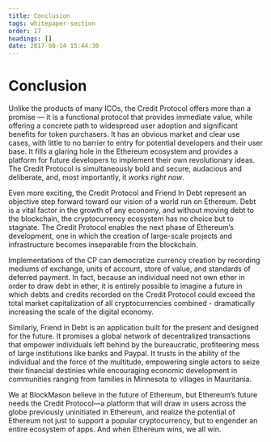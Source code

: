 ```yaml
---
title: Conclusion
tags: whitepaper-section
order: 17
headings: []
date: 2017-08-14 15:44:30
---
```



# Conclusion

Unlike the products of many ICOs, the Credit Protocol offers more than a promise — it is a functional protocol that provides immediate value, while offering a concrete path to widespread user adoption and significant benefits for token purchasers. It has an obvious market and clear use cases, with little to no barrier to entry for potential developers and their user base. It fills a glaring hole in the Ethereum ecosystem and provides a platform for future developers to implement their own revolutionary ideas. The Credit Protocol is simultaneously bold and secure, audacious and deliberate, and, most importantly, it *works right now*.

Even more exciting, the Credit Protocol and Friend In Debt represent an objective step forward toward our vision of a world run on Ethereum. Debt is a vital factor in the growth of any economy, and without moving debt to the blockchain, the cryptocurrency ecosystem has no choice but to stagnate. The Credit Protocol enables the next phase of Ethereum’s development, one in which the creation of large-scale projects and infrastructure becomes inseparable from the blockchain.

Implementations of the CP can democratize currency creation by recording mediums of exchange, units of account, store of value, and standards of deferred payment. In fact, because an individual need not own ether in order to draw debt in ether, it is entirely possible to imagine a future in which debts and credits recorded on the Credit Protocol could exceed the total market capitalization of all cryptocurrencies combined - dramatically increasing the scale of the digital economy.

Similarly, Friend in Debt is an application built for the present and designed for the future. It promises a global network of decentralized transactions that empower individuals left behind by the bureaucratic, profiteering mess of large institutions like banks and Paypal. It trusts in the ability of the individual and the force of the multitude, empowering single actors to seize their financial destinies while encouraging economic development in communities ranging from families in Minnesota to villages in Mauritania.

We at BlockMason believe in the future of Ethereum, but Ethereum’s future needs the Credit Protocol—a platform that will draw in users across the globe previously uninitiated in Ethereum, and realize the potential of Ethereum not just to support a popular cryptocurrency, but to engender an entire ecosystem of apps. And when Ethereum wins, we all win.
